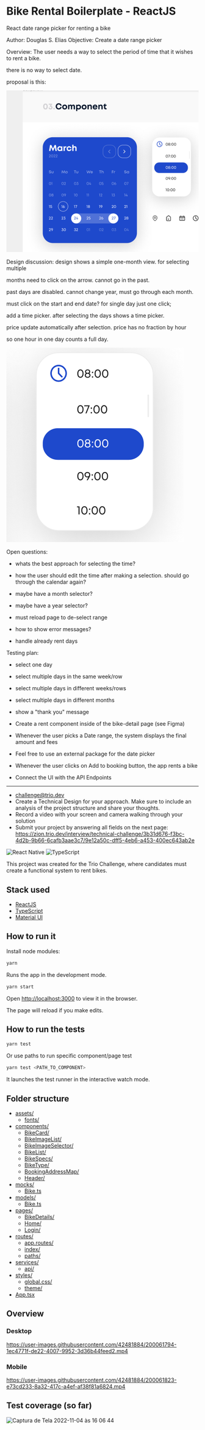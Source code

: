 # Bike Rental Boilerplate - ReactJS

React date range picker for renting a bike

Author: Douglas S. Elias
Objective: Create a date range picker


Overview:
The user needs a way to select the period of time that it wishes to rent a bike.



there is no way to select date.

proposal is this:

![proposal](image.png)



Design discussion:
design shows a simple one-month view. for selecting multiple

months need to click on the arrow. cannot go in the past.

past days are disabled. cannot change year, must go through each month.

must click on the start and end date? for single day just one click;

add a time picker. after selecting the days shows a time picker.

price update automatically after selection. price has no fraction by hour

so one hour in one day counts a full day.



![time picker](image-1.png)



Open questions:
- whats the best approach for selecting the time?

- how the user should edit the time after making a selection. should go through the calendar again?

- maybe have a month selector?

- maybe have a year selector?

- must reload page to de-select range

- how to show error messages?

- handle already rent days



Testing plan:
- select one day

- select multiple days in the same week/row

- select multiple days in different weeks/rows

- select multiple days in different months

- show a "thank you" message

- Create a rent component inside of the bike-detail page (see Figma)
- Whenever the user picks a Date range, the system displays the final amount and fees
- Feel free to use an external package for the date picker
- Whenever the user clicks on Add to booking button, the app rents a bike
- Connect the UI with the API Endpoints
---

- challenge@trio.dev
- Create a Technical Design for your approach. Make sure to include an analysis of the project structure and share your thoughts.
- Record a video with your screen and camera walking through your solution
- Submit your project by answering all fields on the next page: https://zion.trio.dev/interview/technical-challenge/3b31d676-f3bc-4d2b-9b66-6cafb3aae3c7/9e12a50c-dff5-4eb6-a453-400ec643ab2e

![React Native](https://img.shields.io/badge/react-18.2.0-green?style=flat-square) ![TypeScript](https://img.shields.io/badge/-TypeScript-blue?style=flat-square)

This project was created for the Trio Challenge, where candidates must create a functional system to rent bikes.

## Stack used

- [ReactJS](https://reactjs.org/docs/getting-started.html)
- [TypeScript](https://www.typescriptlang.org/docs/)
- [Material UI](https://mui.com/pt/material-ui/getting-started/overview/)

## How to run it

Install node modules:

```sh
yarn
```

Runs the app in the development mode.

```sh
yarn start
```

Open [http://localhost:3000](http://localhost:3000) to view it in the browser.

The page will reload if you make edits.

## How to run the tests

```sh
yarn test
```

Or use paths to run specific component/page test

```sh
yarn test <PATH_TO_COMPONENT>
```

It launches the test runner in the interactive watch mode.

## Folder structure

- [assets/](./src/assets)
  - [fonts/](./src/assets/fonts)
- [components/](./src/components)
  - [BikeCard/](./src/components/BikeCard)
  - [BikeImageList/](./src/components/BikeImageList)
  - [BikeImageSelector/](./src/components/BikeImageSelector)
  - [BikeList/](./src/components/BikeList)
  - [BikeSpecs/](./src/components/BikeSpecs)
  - [BikeType/](./src/components/BikeType)
  - [BookingAddressMap/](./src/components/BookingAddressMap)
  - [Header/](./src/components/Header)
- [mocks/](./src/mocks)
  - [Bike.ts](./src/mocks/Bike.ts)
- [models/](./src/models)
  - [Bike.ts](./src/models/Bike.ts)
- [pages/](./src/pages)
  - [BikeDetails/](./src/pages/BikeDetails)
  - [Home/](./src/pages/Home)
  - [Login/](./src/pages/Login)
- [routes/](./src/routes)
  - [app.routes/](./src/routes/app.routes.tsx)
  - [index/](./src/routes/index.tsx)
  - [paths/](./src/routes/paths.ts)
- [services/](./src/services)
  - [api/](./src/services/api.ts)
- [styles/](./src/styles)
  - [global.css/](./src/styles/global.css)
  - [theme/](./src/styles/theme.ts)
- [App.tsx](./src/App.tsx)

## Overview

### Desktop

https://user-images.githubusercontent.com/42481884/200061794-1ec4771f-de22-4007-9952-3d36b44feed2.mp4

### Mobile

https://user-images.githubusercontent.com/42481884/200061823-e73cd233-8a32-417c-a4ef-af38f81a6824.mp4

## Test coverage (so far)

<img width="487" alt="Captura de Tela 2022-11-04 às 16 06 44" src="https://user-images.githubusercontent.com/42481884/200062093-f0dcd641-e994-4248-acef-5c24bc0bc2e6.png">
